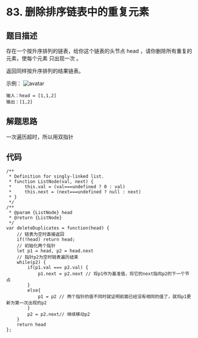 # 83. 删除排序链表中的重复元素

## 题目描述
存在一个按升序排列的链表，给你这个链表的头节点 head ，请你删除所有重复的元素，使每个元素 只出现一次 。

返回同样按升序排列的结果链表。


示例：
![avatar](https://assets.leetcode.com/uploads/2021/01/04/list1.jpg)
```
输入：head = [1,1,2]
输出：[1,2]
``` 

## 解题思路
一次遍历超时，所以用双指针

## 代码
```
/**
 * Definition for singly-linked list.
 * function ListNode(val, next) {
 *     this.val = (val===undefined ? 0 : val)
 *     this.next = (next===undefined ? null : next)
 * }
 */
/**
 * @param {ListNode} head
 * @return {ListNode}
 */
var deleteDuplicates = function(head) {
    // 链表为空时直接返回
    if(!head) return head;
    // 初始化两个指针
    let p1 = head, p2 = head.next
    // 指针p2为空时链表遍历结束 
    while(p2) {
        if(p1.val === p2.val) {
            p1.next = p2.next // 将p1作为基准值，将它的next指向p2的下一个节点
        }
        else{
            p1 = p2 // 两个指针的值不同时就证明前面已经没有相同的值了，就将p1更新为第一次出现的p2
        }
        p2 = p2.next// 继续移动p2
    }
    return head
};
```